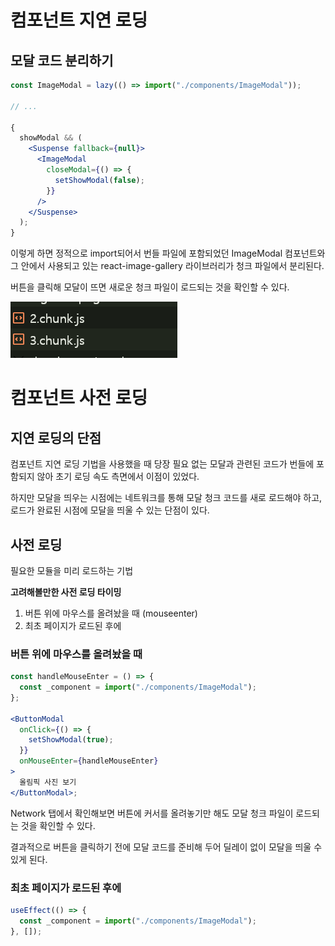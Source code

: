# 컴포넌트 지연 로딩

## 모달 코드 분리하기

```jsx
const ImageModal = lazy(() => import("./components/ImageModal"));

// ...

{
  showModal && (
    <Suspense fallback={null}>
      <ImageModal
        closeModal={() => {
          setShowModal(false);
        }}
      />
    </Suspense>
  );
}
```

이렇게 하면 정적으로 import되어서 번들 파일에 포함되었던 ImageModal 컴포넌트와 그 안에서 사용되고 있는 react-image-gallery 라이브러리가 청크 파일에서 분리된다.

버튼을 클릭해 모달이 뜨면 새로운 청크 파일이 로드되는 것을 확인할 수 있다.

![alt text](image.png)

# 컴포넌트 사전 로딩

## 지연 로딩의 단점

컴포넌트 지연 로딩 기법을 사용했을 때 당장 필요 없는 모달과 관련된 코드가 번들에 포함되지 않아 초기 로딩 속도 측면에서 이점이 있었다.

하지만 모달을 띄우는 시점에는 네트워크를 통해 모달 청크 코드를 새로 로드해야 하고, 로드가 완료된 시점에 모달을 띄울 수 있는 단점이 있다.

## 사전 로딩

필요한 모듈을 미리 로드하는 기법

**고려해볼만한 사전 로딩 타이밍**

1. 버튼 위에 마우스를 올려놨을 때 (mouseenter)
2. 최초 페이지가 로드된 후에

### 버튼 위에 마우스를 올려놨을 때

```jsx
const handleMouseEnter = () => {
  const _component = import("./components/ImageModal");
};

<ButtonModal
  onClick={() => {
    setShowModal(true);
  }}
  onMouseEnter={handleMouseEnter}
>
  올림픽 사진 보기
</ButtonModal>;
```

Network 탭에서 확인해보면 버튼에 커서를 올려놓기만 해도 모달 청크 파일이 로드되는 것을 확인할 수 있다.

결과적으로 버튼을 클릭하기 전에 모달 코드를 준비해 두어 딜레이 없이 모달을 띄울 수 있게 된다.

### 최초 페이지가 로드된 후에

```jsx
useEffect(() => {
  const _component = import("./components/ImageModal");
}, []);
```
